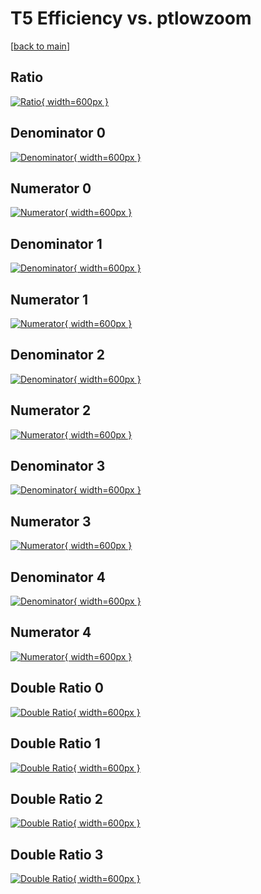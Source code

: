 # T5 Efficiency vs. ptlowzoom

[[back to main](./)]



## Ratio

[![Ratio](../mtv/var/T5_loweta_11_0_eff_ptlowzoom.png){ width=600px }](../mtv/var/T5_loweta_11_0_eff_ptlowzoom.pdf)

## Denominator 0

[![Denominator](../mtv/den/T5_loweta_11_0_eff_ptlowzoom_den0.png){ width=600px }](../mtv/den/T5_loweta_11_0_eff_ptlowzoom_den0.pdf)

## Numerator 0

[![Numerator](../mtv/num/T5_loweta_11_0_eff_ptlowzoom_num0.png){ width=600px }](../mtv/num/T5_loweta_11_0_eff_ptlowzoom_num0.pdf)

## Denominator 1

[![Denominator](../mtv/den/T5_loweta_11_0_eff_ptlowzoom_den1.png){ width=600px }](../mtv/den/T5_loweta_11_0_eff_ptlowzoom_den1.pdf)

## Numerator 1

[![Numerator](../mtv/num/T5_loweta_11_0_eff_ptlowzoom_num1.png){ width=600px }](../mtv/num/T5_loweta_11_0_eff_ptlowzoom_num1.pdf)

## Denominator 2

[![Denominator](../mtv/den/T5_loweta_11_0_eff_ptlowzoom_den2.png){ width=600px }](../mtv/den/T5_loweta_11_0_eff_ptlowzoom_den2.pdf)

## Numerator 2

[![Numerator](../mtv/num/T5_loweta_11_0_eff_ptlowzoom_num2.png){ width=600px }](../mtv/num/T5_loweta_11_0_eff_ptlowzoom_num2.pdf)

## Denominator 3

[![Denominator](../mtv/den/T5_loweta_11_0_eff_ptlowzoom_den3.png){ width=600px }](../mtv/den/T5_loweta_11_0_eff_ptlowzoom_den3.pdf)

## Numerator 3

[![Numerator](../mtv/num/T5_loweta_11_0_eff_ptlowzoom_num3.png){ width=600px }](../mtv/num/T5_loweta_11_0_eff_ptlowzoom_num3.pdf)

## Denominator 4

[![Denominator](../mtv/den/T5_loweta_11_0_eff_ptlowzoom_den4.png){ width=600px }](../mtv/den/T5_loweta_11_0_eff_ptlowzoom_den4.pdf)

## Numerator 4

[![Numerator](../mtv/num/T5_loweta_11_0_eff_ptlowzoom_num4.png){ width=600px }](../mtv/num/T5_loweta_11_0_eff_ptlowzoom_num4.pdf)

## Double Ratio 0

[![Double Ratio](../mtv/ratio/T5_loweta_11_0_eff_ptlowzoom_ratio0.png){ width=600px }](../mtv/ratio/T5_loweta_11_0_eff_ptlowzoom_ratio0.pdf)

## Double Ratio 1

[![Double Ratio](../mtv/ratio/T5_loweta_11_0_eff_ptlowzoom_ratio1.png){ width=600px }](../mtv/ratio/T5_loweta_11_0_eff_ptlowzoom_ratio1.pdf)

## Double Ratio 2

[![Double Ratio](../mtv/ratio/T5_loweta_11_0_eff_ptlowzoom_ratio2.png){ width=600px }](../mtv/ratio/T5_loweta_11_0_eff_ptlowzoom_ratio2.pdf)

## Double Ratio 3

[![Double Ratio](../mtv/ratio/T5_loweta_11_0_eff_ptlowzoom_ratio3.png){ width=600px }](../mtv/ratio/T5_loweta_11_0_eff_ptlowzoom_ratio3.pdf)

